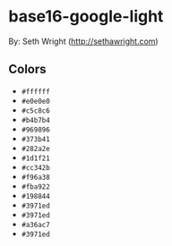 # base16-google-light

By: Seth Wright (http://sethawright.com)

## Colors

* `#ffffff`
* `#e0e0e0`
* `#c5c8c6`
* `#b4b7b4`
* `#969896`
* `#373b41`
* `#282a2e`
* `#1d1f21`
* `#cc342b`
* `#f96a38`
* `#fba922`
* `#198844`
* `#3971ed`
* `#3971ed`
* `#a36ac7`
* `#3971ed`
